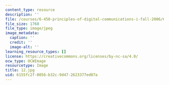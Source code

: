 ```yaml
---
content_type: resource
description: ''
file: /courses/6-450-principles-of-digital-communications-i-fall-2006/6155fc2f0056b32c9d472623377ed07a_12.jpg
file_size: 1768
file_type: image/jpeg
image_metadata:
  caption: ''
  credit: ''
  image-alt: ''
learning_resource_types: []
license: https://creativecommons.org/licenses/by-nc-sa/4.0/
ocw_type: OCWImage
resourcetype: Image
title: 12.jpg
uid: 6155fc2f-0056-b32c-9d47-2623377ed07a
---
```

